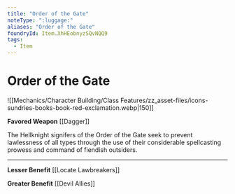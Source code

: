 ```yaml
---
title: "Order of the Gate"
noteType: ":luggage:"
aliases: "Order of the Gate"
foundryId: Item.XhHEobnyzSQvNQQ9
tags:
  - Item
---
```


# Order of the Gate
![[Mechanics/Character Building/Class Features/zz_asset-files/icons-sundries-books-book-red-exclamation.webp|150]]

**Favored Weapon** [[Dagger]]

The Hellknight signifers of the Order of the Gate seek to prevent lawlessness of all types through the use of their considerable spellcasting prowess and command of fiendish outsiders.

* * *

**Lesser Benefit** [[Locate Lawbreakers]]

**Greater Benefit** [[Devil Allies]]
